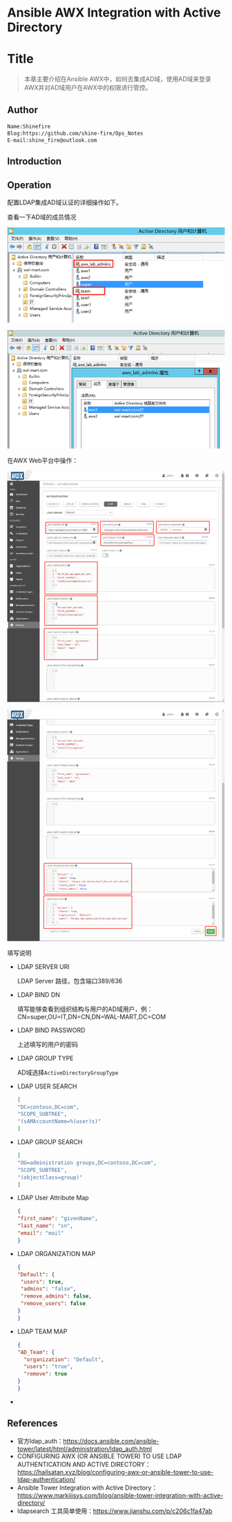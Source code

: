 # Ansible AWX Integration with Active Directory

# Title

> 本章主要介绍在Ansible AWX中，如何去集成AD域，使用AD域来登录AWX并对AD域用户在AWX中的权限进行管控。

## Author

```
Name:Shinefire
Blog:https://github.com/shine-fire/Ops_Notes
E-mail:shine_fire@outlook.com
```

## Introduction



## Operation

配置LDAP集成AD域认证的详细操作如下。



查看一下AD域的成员情况

![image-20200818003819186](Integrate_AD.assets/image-20200818003819186.png)

![image-20200818003842638](Integrate_AD.assets/image-20200818003842638.png)



在AWX Web平台中操作：

![image-20200818003720638](Integrate_AD.assets/image-20200818003720638.png)

![image-20200818004011152](Integrate_AD.assets/image-20200818004011152.png)

填写说明

- LDAP SERVER URI

  LDAP Server 路径，包含端口389/636

- LDAP BIND DN 

  填写能够查看到组织结构与用户的AD域用户，例：CN=super,OU=IT,DN=CN,DN=WAL-MART,DC=COM

- LDAP BIND PASSWORD

  上述填写的用户的密码

- LDAP GROUP TYPE

  AD域选择`ActiveDirectoryGroupType`

- LDAP USER SEARCH

  ```json
  [
  "DC=contoso,DC=com",
  "SCOPE_SUBTREE",
  "(sAMAccountName=%(user)s)"
  ]
  ```

- LDAP GROUP SEARCH

  ```json
  [
  "OU=administration groups,DC=contoso,DC=com",
  "SCOPE_SUBTREE",
  "(objectClass=group)"
  ]
  ```

- LDAP User Attribute Map

  ```json
  {
  "first_name": "givenName",
  "last_name": "sn",
  "email": "mail"
  }
  ```

- LDAP ORGANIZATION MAP

  ```json
  {
  "Default": {
   "users": true,
   "admins": "false",
   "remove_admins": false,
   "remove_users": false
  }
  }
  ```

- LDAP TEAM MAP

  ```json
  {
  "AD_Team": {
    "organization": "Default",
    "users": "true",
    "remove": true
  }
  }
  ```

- 

## References

- 官方ldap_auth：https://docs.ansible.com/ansible-tower/latest/html/administration/ldap_auth.html
- CONFIGURING AWX (OR ANSIBLE TOWER) TO USE LDAP AUTHENTICATION AND ACTIVE DIRECTORY：https://hailsatan.xyz/blog/configuring-awx-or-ansible-tower-to-use-ldap-authentication/
- Ansible Tower Integration with Active Directory：https://www.markiiisys.com/blog/ansible-tower-integration-with-active-directory/
- ldapsearch 工具简单使用：https://www.jianshu.com/p/c206c1fa47ab
